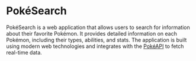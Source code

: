 # PokéSearch
PokéSearch is a web application that allows users to search for information about their favorite Pokémon. It provides detailed information on each Pokémon, including their types, abilities, and stats. The application is built using modern web technologies and integrates with the [PokéAPI](https://pokeapi.co/) to fetch real-time data.